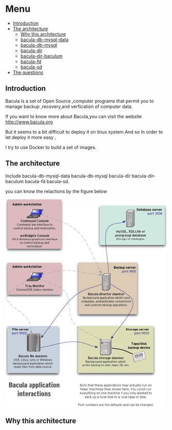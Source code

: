 # Menu


- [Introduction](#introduction)
- [The architecture](#the-architecture)
   - [Why this architecture](#why-this-architecture)
   - [bacula-db-mysql-data](/docs/bacula-db-mysql-data.md)
   - [bacula-db-mysql](/docs/bacula-db-mysql.md)
   - [bacula-dir](/docs/bacula-dir.md)
   - [bacula-dir-baculum](/docs/bacula-dir-baculum.md)
   - [bacula-fd](/docs/bacula-fd.md)
   - [bacula-sd](/docs/bacula-sd.md)
- [The questions](/docs/questions.md)

<a name="introduction"></a>    
## Introduction


Bacula is a set of Open Source ,computer programs that permit you to manage backup ,recovery,and verfication of computer data.

If you want to know more about Bacula,you can visit the website http://www.bacula.org

But it seems to a bit difficult to deploy it on linux system.And so In order to let deploy it more easy , 

I try to use Docker to build a set of images.  

<a name="the architecture"></a>
## The architecture


Include bacula-db-mysql-data bacula-db-mysql bacula-dir bacula-dir-baculum bacula-fd bacula-sd.

you can know the relactions by the figure below

![](/docs/images/1-1.jpg)


<a name="why this architecture"></a>
## Why this architecture




